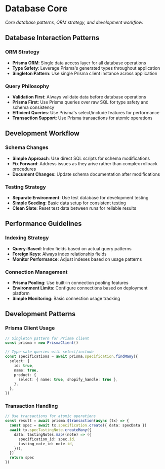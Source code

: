 # Database Core

_Core database patterns, ORM strategy, and development workflow._

<!-- AI_QUICK_REF
Overview: Core database interaction patterns, Prisma ORM strategy, and development workflow
Key Rules: Prisma singleton, Transaction support, Fix-forward schema changes, Query-based indexing
Avoid: Multiple Prisma instances, Complex rollback procedures, Missing validation
-->

<!-- RELATED_DOCS
Core Patterns: db-sync.md (Product sync strategy), db-forms.md (Schema-driven forms)
Implementation: db-schema.md (Auto-generated schema documentation)
Project Context: technical-stack.md (Technology configuration)
-->

## Database Interaction Patterns

### ORM Strategy

- **Prisma ORM**: Single data access layer for all database operations
- **Type Safety**: Leverage Prisma's generated types throughout application
- **Singleton Pattern**: Use single Prisma client instance across application

### Query Philosophy

- **Validation First**: Always validate data before database operations
- **Prisma First**: Use Prisma queries over raw SQL for type safety and schema consistency
- **Efficient Queries**: Use Prisma's select/include features for performance
- **Transaction Support**: Use Prisma transactions for atomic operations

## Development Workflow

### Schema Changes

- **Simple Approach**: Use direct SQL scripts for schema modifications
- **Fix Forward**: Address issues as they arise rather than complex rollback procedures
- **Document Changes**: Update schema documentation after modifications

### Testing Strategy

- **Separate Environment**: Use test database for development testing
- **Simple Seeding**: Basic data setup for consistent testing
- **Clean Slate**: Reset test data between runs for reliable results

## Performance Guidelines

### Indexing Strategy

- **Query-Based**: Index fields based on actual query patterns
- **Foreign Keys**: Always index relationship fields
- **Monitor Performance**: Adjust indexes based on usage patterns

### Connection Management

- **Prisma Pooling**: Use built-in connection pooling features
- **Environment Limits**: Configure connections based on deployment platform
- **Simple Monitoring**: Basic connection usage tracking

## Development Patterns

### Prisma Client Usage

```typescript
// Singleton pattern for Prisma client
const prisma = new PrismaClient()

// Type-safe queries with select/include
const specifications = await prisma.specification.findMany({
  select: {
    id: true,
    name: true,
    product: {
      select: { name: true, shopify_handle: true },
    },
  },
})
```

### Transaction Handling

```typescript
// Use transactions for atomic operations
const result = await prisma.$transaction(async (tx) => {
  const spec = await tx.specification.create({ data: specData })
  await tx.specTastingNote.createMany({
    data: tastingNotes.map((note) => ({
      specification_id: spec.id,
      tasting_note_id: note.id,
    })),
  })
  return spec
})
```
